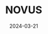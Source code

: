 ---  
layout: startup_page  
title: "NOVUS"  
id: "novusbike.com"  
permalink: "/novusnovusbike.com03212024/"  
website: "https://novusbike.com/home-2/"  
funding_round: ""  
funding_amount: ""  
investors: "468 Capital"  
about: "NOVUS is a German startup developing the NOVUS e-bike, a hybrid between a bicycle and a motorbike. It aims to redefine urban mobility by attracting riders who are not traditional motorbike users. The lightweight yet powerful e-bike boasts unique specifications for its class."  
markets: "Electric Vehicles, Mobility, Motor Vehicle Manufacturing"  
hq: "Braunschweig, Niedersachsen, Germany"  
founded_year: "2019"  
linkedin: "https://www.linkedin.com/company/novusbike"  
twitter: ""  
instagram: ""  
facebook: ""  
crunchbase: "https://www.crunchbase.com/organization/novus"  
pitchbook: ""  

date_display: "21-Mar-2024"  
date: "2024-03-21"

# SEO Optimization  
meta_title: "NOVUS"  
meta_description: "NOVUS, NOVUS is a German startup developing the NOVUS e-bike, a hybrid between a bicycle and a motorbike. It aims to redefine urban mobility by attracting ri..."  
meta_keywords: "NOVUS, Electric Vehicles, Mobility, Motor Vehicle Manufacturing,  funding"  
canonical_url: "https://startup.projectstartups.com/novusnovusbike.com03212024/"  
---